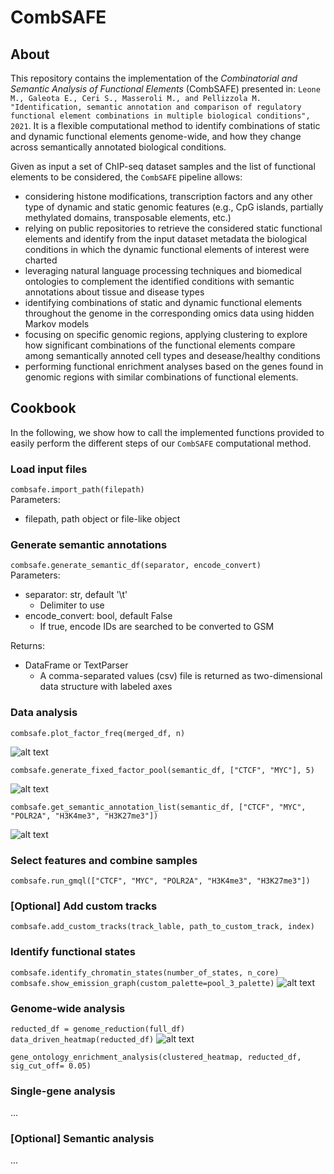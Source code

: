 # CombSAFE

## About
This repository contains the implementation of the *Combinatorial and Semantic Analysis of Functional Elements* (CombSAFE) presented in: ```Leone M., Galeota E., Ceri S., Masseroli M., and Pellizzola M. "Identification, semantic annotation and comparison of regulatory functional element combinations in multiple biological conditions", 2021```. It is a flexible computational method to identify combinations of static and dynamic functional elements genome-wide, and how they change across semantically annotated biological conditions. 

Given as input a set of ChIP-seq dataset samples and the list of functional elements to be considered, the ```CombSAFE``` pipeline allows:
- considering histone modifications, transcription factors and any other type of dynamic and static genomic features (e.g., CpG islands, partially methylated domains, transposable elements, etc.)
- relying on public repositories to retrieve the considered static functional elements and identify from the input dataset metadata the biological conditions in which the dynamic functional elements of interest were charted
- leveraging natural language processing techniques and biomedical ontologies to complement the identified conditions with semantic annotations about tissue and disease types
- identifying combinations of static and dynamic functional elements throughout the genome in the corresponding omics data using hidden Markov models 
- focusing on specific genomic regions, applying clustering to explore how significant combinations of the functional elements compare among semantically annoted cell types and desease/healthy conditions 
- performing functional enrichment analyses based on the genes found in genomic regions with similar combinations of functional elements.

## Cookbook
In the following, we show how to call the implemented functions provided to easily perform the different steps of our ```CombSAFE``` computational method. 

### Load input files
```combsafe.import_path(filepath)```<br/>
Parameters: 
* filepath, path object or file-like object

### Generate semantic annotations
```combsafe.generate_semantic_df(separator, encode_convert)```<br/>
Parameters: <br/>
* separator: str, default '\t' <br/>
  * Delimiter to use
* encode_convert: bool, default False
  * If true, encode IDs are searched to be converted to GSM <br/>
  
Returns: 
  - DataFrame or TextParser
    - A comma-separated values (csv) file is returned as two-dimensional data structure with labeled axes

### Data analysis
```combsafe.plot_factor_freq(merged_df, n)```<br/>

![alt text](https://drive.google.com/uc?export=download&id=1WyFjK1eYM9nSbMKLht0dXp6ouscZ381P)

```combsafe.generate_fixed_factor_pool(semantic_df, ["CTCF", "MYC"], 5)```

![alt text](https://drive.google.com/uc?export=download&id=1Qc4W9vm2ekev_P13-56akRNpK_oY92BQ)

```combsafe.get_semantic_annotation_list(semantic_df, ["CTCF", "MYC", "POLR2A", "H3K4me3", "H3K27me3"])```

![alt text](https://drive.google.com/uc?export=download&id=1llQnJyeJku6evCgDaOymWuiIgCE5dYXO)


### Select features and combine samples

```combsafe.run_gmql(["CTCF", "MYC", "POLR2A", "H3K4me3", "H3K27me3"])```

### [Optional] Add custom tracks

```combsafe.add_custom_tracks(track_lable, path_to_custom_track, index)```

### Identify functional states 

```combsafe.identify_chromatin_states(number_of_states, n_core)```<br/>
```combsafe.show_emission_graph(custom_palette=pool_3_palette)```
![alt text](https://drive.google.com/uc?export=download&id=1Kk_vOm5wz_ski-fLvTxB48dhhu9TXcNY)

### Genome-wide analysis

```reducted_df = genome_reduction(full_df)```<br/>
```data_driven_heatmap(reducted_df)```
![alt text](https://drive.google.com/uc?export=download&id=1jbyS_WY54SfJtCWQhw9tpiYW8vC2QJ_Q)


```gene_ontology_enrichment_analysis(clustered_heatmap, reducted_df, sig_cut_off= 0.05)```

### Single-gene analysis

...

### [Optional] Semantic analysis

...
